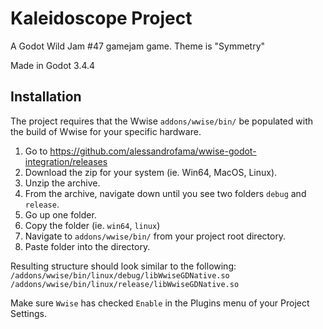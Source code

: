 # Kaleidoscope Project
A Godot Wild Jam #47 gamejam game. Theme is "Symmetry"

Made in Godot 3.4.4

## Installation
The project requires that the Wwise `addons/wwise/bin/` be populated
with the build of Wwise for your specific hardware.
1. Go to https://github.com/alessandrofama/wwise-godot-integration/releases
2. Download the zip for your system (ie. Win64, MacOS, Linux).
3. Unzip the archive.
4. From the archive, navigate down until you see two folders `debug` and `release`.
5. Go up one folder.
6. Copy the folder (ie. `win64`, `linux`)
7. Navigate to `addons/wwise/bin/` from your project root directory.
8. Paste folder into the directory.

Resulting structure should look similar to the following:
`/addons/wwise/bin/linux/debug/libWwiseGDNative.so`
`/addons/wwise/bin/linux/release/libWwiseGDNative.so`

Make sure `Wwise` has checked `Enable` in the Plugins menu of your Project Settings. 